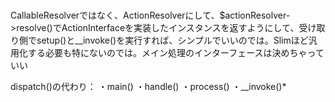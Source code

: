 # 

CallableResolverではなく、ActionResolverにして、$actionResolver->resolve()でActionInterfaceを実装したインスタンスを返すようにして、受け取り側でsetup()と__invoke()を実行すれば、シンプルでいいのでは。Slimほど汎用化する必要も特にないのでは。メイン処理のインターフェースは決めちゃっていい

dispatch()の代わり：
・main()
・handle()
・process()
・__invoke()*
